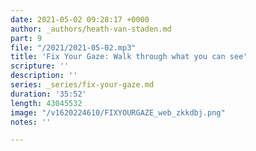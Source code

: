 ```yaml
---
date: 2021-05-02 09:28:17 +0000
author: _authors/heath-van-staden.md
part: 9
file: "/2021/2021-05-02.mp3"
title: 'Fix Your Gaze: Walk through what you can see'
scripture: ''
description: ''
series: _series/fix-your-gaze.md
duration: '35:52'
length: 43045532
image: "/v1620224610/FIXYOURGAZE_web_zkkdbj.png"
notes: ''

---
```

